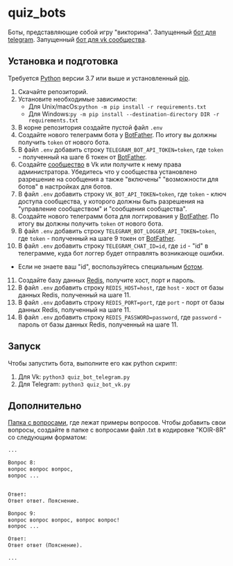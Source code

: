 # quiz_bots

Боты, представляющие собой игру "викторина". Запущенный [бот для telegram](https://t.me/quiz_dvmn_3412_bot). Запущенный [бот для vk сообщества](https://vk.com/club222495260).

## Установка и подготовка

Требуется [Python](https://www.python.org/downloads/) версии 3.7 или выше и установленный [pip](https://pip.pypa.io/en/stable/getting-started/).

1. Скачайте репозиторий.
2. Установите необходимые зависимости:  
   - Для Unix/macOs:`python -m pip install -r requirements.txt`
   - Для Windows:`py -m pip install --destination-directory DIR -r requirements.txt`
3. В корне репозитория создайте пустой файл `.env`
4. Создайте нового телеграмм бота у [BotFather](https://telegram.me/BotFather). По итогу вы должны получить `token` от нового бота.
5. В файл `.env` добавить строку `TELEGRAM_BOT_API_TOKEN=token`, где `token` - полученный на шаге 6 токен от [BotFather](https://telegram.me/BotFather).
6. Создайте [сообщество](https://vk.com/groups?tab=admin) в Vk или получите к нему права администратора. Убедитесь что у сообщества установлено разрешение на сообщения а также "включены" "возможности для ботов" в настройках для ботов.
7. В файл `.env` добавить строку `VK_BOT_API_TOKEN=token`, где `token` - ключ доступа сообщества, у которого должны быть разрешения на "управление сообществом" и "сообщения сообщества".
8. Создайте нового телеграмм бота для логгирования у [BotFather](https://telegram.me/BotFather). По итогу вы должны получить `token` от нового бота.
9.  В файл `.env` добавить строку `TELEGRAM_BOT_LOGGER_API_TOKEN=token`, где `token` - полученный на шаге 9 токен от [BotFather](https://telegram.me/BotFather).
10. В файл `.env` добавить строку `TELEGRAM_CHAT_ID=id`, где `id` - "id" в телеграмме, куда бот логгер будет отправлять возникающе ошибки. 
   - Если не знаете ваш "id", воспользуйтесь специальным [ботом](https://telegram.me/userinfobot).
11. Создайте базу данных [Redis](https://redislabs.com/), получите хост, порт и пароль.
12. В файл `.env` добавить строку `REDIS_HOST=host`, где `host` - хост от базы данных Redis, полученный на шаге 11.
13. В файл `.env` добавить строку `REDIS_PORT=port`, где `port` - порт от базы данных Redis, полученный на шаге 11.
14. В файл `.env` добавить строку `REDIS_PASSWORD=password`, где `password` - пароль от базы данных Redis, полученный на шаге 11.

## Запуск

Чтобы запустить бота, выполните его как python скрипт:
1. Для Vk: `python3 quiz_bot_telegram.py`
2. Для Telegram: `python3 quiz_bot_vk.py`

## Дополнительно

[Папка с вопросами](./quiz-questions/), где лежат примеры вопросов. Чтобы добавить свои вопросы, создайте в папке с вопросами файл .txt в кодировке "KOIR-8R" со следующим форматом:
```txt
...

Вопрос 8:
вопрос вопрос вопрос,
вопрос ...


Ответ:
Ответ ответ. Пояснение.

Вопрос 9:
вопрос вопрос вопрос, вопрос вопрос!
вопрос ...

Ответ:
Ответ ответ (Пояснение).

...
```

